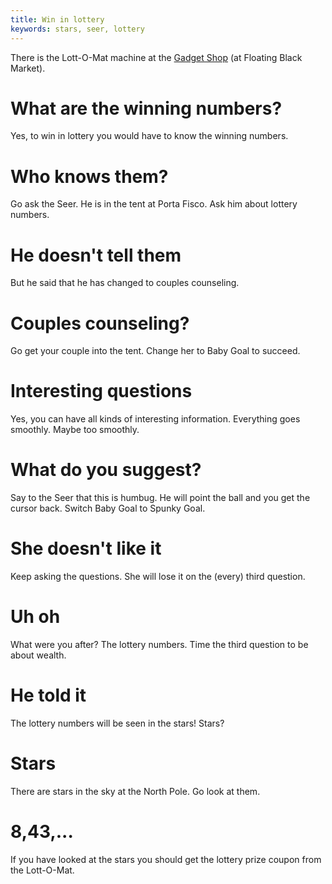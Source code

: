```yaml
---
title: Win in lottery
keywords: stars, seer, lottery
---
```


There is the Lott-O-Mat machine at the [Gadget Shop](006-gadget-shop.md) (at Floating Black Market).

# What are the winning numbers?
Yes, to win in lottery you would have to know the winning numbers.

# Who knows them?
Go ask the Seer. He is in the tent at Porta Fisco. Ask him about lottery numbers.

# He doesn't tell them
But he said that he has changed to couples counseling.

# Couples counseling?
Go get your couple into the tent. Change her to Baby Goal to succeed.

# Interesting questions
Yes, you can have all kinds of interesting information. Everything goes smoothly. Maybe too smoothly.

# What do you suggest?
Say to the Seer that this is humbug. He will point the ball and you get the cursor back. Switch Baby Goal to Spunky Goal.

# She doesn't like it
Keep asking the questions. She will lose it on the (every) third question.

# Uh oh
What were you after? The lottery numbers. Time the third question to be about wealth.

# He told it
The lottery numbers will be seen in the stars! Stars?

# Stars
There are stars in the sky at the North Pole. Go look at them.

# 8,43,...
If you have looked at the stars you should get the lottery prize coupon from the Lott-O-Mat.